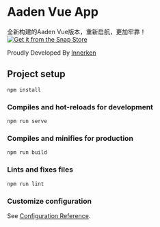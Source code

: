 # Aaden Vue App
全新构建的Aaden Vue版本，重新启航，更加牢靠！
[![Get it from the Snap Store](https://snapcraft.io/static/images/badges/en/snap-store-black.svg)](https://snapcraft.io/aaden-vue-app)


Proudly Developed By [Innerken](https://innerken.com)
## Project setup
```
npm install
```

### Compiles and hot-reloads for development
```
npm run serve
```

### Compiles and minifies for production
```
npm run build
```

### Lints and fixes files
```
npm run lint
```

### Customize configuration
See [Configuration Reference](https://cli.vuejs.org/config/).
